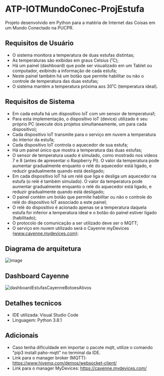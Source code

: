 # ATP-IOTMundoConec-ProjEstufa
 Projeto desenvolvido em Python para a matéria de Internet das Coisas em um Mundo Conectado na PUCPR.

## Requisitos de Usuário
- O sistema monitora a temperatura de duas estufas distintas;
- As temperaturas são exibidas em graus Celsius (˚C);
- Há um painel (dashboard) que pode ser visualizado em um Tablet ou computador, exibindo a informação de cada estufa;
- Neste painel também há um botão que permite habilitar ou não o controle de temperatura das duas estufas;
- O sistema mantém a temperatura próxima aos 30˚C (temperatura ideal).

## Requisitos de Sistema

- Em cada estufa há um dispositivo IoT com um sensor de temperatura1;
- Para esta implementação, o dispositivo IoT (device) utilizado é seu próprio PC (execute dois projetos simultaneamente, um para cada dispositivo);
- Cada dispositivo IoT transmite para o serviço em nuvem a temperatura do interior da estufa;
- Cada dispositivo IoT controla o aquecedor de sua estufa;
- Há um painel único que mostra a temperatura das duas estufas;
- O sensor de temperatura usado é simulado, como mostrado nos vídeos 7 e 8 (antes de apresentar o Raspberry Pi). O valor da temperatura pode aumentar gradualmente enquanto o relé do aquecedor está ligado, e reduzir gradualmente quando está desligado;
- Em cada dispositivo IoT há um relé que liga e desliga um aquecedor na estufa (o relé é também simulado). O valor da temperatura pode aumentar gradualmente enquanto o relé do aquecedor está ligado, e reduzir gradualmente quando está desligado;
- O painel contém um botão que permite habilitar ou não o controle do relé do dispositivo IoT associado a este painel;
- O relé do dispositivo é acionado apenas se a temperatura daquela estufa for inferior a temperatura ideal e o botão do painel estiver ligado (habilitado);
- O protocolo de comunicação a ser utilizado deve ser o MQTT;
- O serviço em nuvem utilizado será o Cayenne myDevices (www.cayenne.mydevices.com);

## Diagrama de arquitetura
![image](https://github.com/brunocesarfranco/ATP-IOTMundoConec-ProjEstufa/assets/80123383/c2a671dc-759f-40f1-8564-f5fdd80b5580)

## Dashboard Cayenne
![dashboardEstufasCayenneBotoesAtivos](https://github.com/brunocesarfranco/ATP-IOTMundoConec-ProjEstufa/assets/80123383/f648822a-9039-4744-b2f4-4c760cfda04b)


## Detalhes tecnicos
- IDE utilizada: Visual Studio Code
- Linguagem: Python 3.8.1

## Adicionais
- Caso tenha dificuldade em importar o pacote mqtt, utilize o comando "pip3 install paho-mqtt" no terminal da IDE.
- Link para o manager broker (MQTT): https://www.hivemq.com/demos/websocket-client/
- Link para o manager MyDevices: https://cayenne.mydevices.com/
